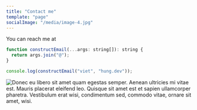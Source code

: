 ```yaml
---
title: "Contact me"
template: "page"
socialImage: "/media/image-4.jpg"
---
```


You can reach me at

```javascript
function constructEmail(...args: string[]): string {
  return args.join("@");
}

console.log(constructEmail("viet", "hung.dev"));
```

![Donec eu libero sit amet quam egestas semper. Aenean ultricies mi vitae est. Mauris placerat eleifend leo. Quisque sit amet est et sapien ullamcorper pharetra. Vestibulum erat wisi, condimentum sed, commodo vitae, ornare sit amet, wisi.](/media/image-4.jpg)

